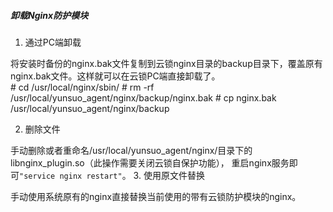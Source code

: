##### 卸载Nginx防护模块
1.  通过PC端卸载
    
 将安装时备份的nginx.bak文件复制到云锁nginx目录的backup目录下，覆盖原有nginx.bak文件。这样就可以在云锁PC端直接卸载了。   
         # cd /usr/local/nginx/sbin/
         # rm -rf /usr/local/yunsuo_agent/nginx/backup/nginx.bak
         # cp nginx.bak /usr/local/yunsuo_agent/nginx/backup








2. 删除文件
  
 手动删除或者重命名/usr/local/yunsuo_agent/nginx/目录下的 libnginx_plugin.so（此操作需要关闭云锁自保护功能）， 重启nginx服务即可`"service nginx restart"`。 
3. 使用原文件替换
    
 手动使用系统原有的nginx直接替换当前使用的带有云锁防护模块的nginx。
